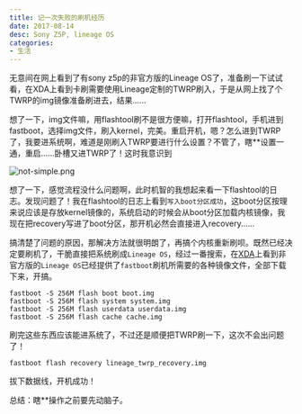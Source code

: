 ```yaml
---
title: 记一次失败的刷机经历
date: 2017-08-14
desc: Sony Z5P, lineage OS
categories: 
- 生活
---
```

无意间在网上看到了有sony z5p的非官方版的Lineage OS了，准备刷一下试试看，在XDA上看到卡刷需要使用Lineage定制的TWRP刷入，于是从网上找了个TWRP的img镜像准备刷进去，结果......
<!--more-->
想了一下，img文件嘛，用flashtool刷不是很方便嘛，打开flashtool，手机进到fastboot，选择img文件，刷入kernel，完美。重启开机，嗯？怎么进到TWRP了，我要进系统啊，难道是刚刷入TWRP要进行什么设置？不管了，瞎**设置一通，重启......卧槽又进TWRP了！这时我意识到

![not-simple.png](https://i.loli.net/2019/01/05/5c30776ec4dfe.png)

想了一下，感觉流程没什么问题啊，此时机智的我想起来看一下flashtool的日志。发现问题了！我在flashtool的日志上看到`写入boot分区成功`，这boot分区按理来说应该是存放kernel镜像的，系统启动的时候会从boot分区加载内核镜像，我现在把recovery写进了boot分区，那开机必然会直接进入recovery......

搞清楚了问题的原因，那解决方法就很明朗了，再搞个内核重新刷呗。既然已经决定要刷机了，干脆直接把系统刷成`Lineage OS`，经过一番搜索，在[XDA](https://forum.xda-developers.com/z5-premium/development/lineageos-14-1-z5p-e6853-t3576995)上看到非官方版的`Lineage OS`已经提供了`fastboot`刷机所需要的各种镜像文件，全部下载下来，开搞。
```
fastboot -S 256M flash boot boot.img
fastboot -S 256M flash system system.img
fastboot -S 256M flash userdata userdata.img
fastboot -S 256M flash cache cache.img
```
刷完这些东西应该能进系统了，不过还是顺便把TWRP刷一下，这次不会出问题了！
```
fastboot flash recovery lineage_twrp_recovery.img
```
拔下数据线，开机成功！

总结：瞎**操作之前要先动脑子。
